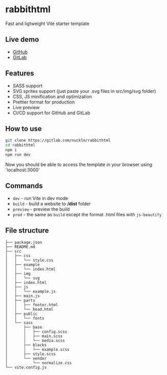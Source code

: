 # rabbithtml

Fast and ligtweight Vite starter template

## Live demo 

- [GitHub](https://nuckle.github.io/rabbithtml/)
- [GitLab](https://nuckle.gitlab.io/rabbithtml)

## Features

- SASS support
- SVG sprites support (just paste your .svg files in src/img/svg folder)
- CSS, JS minification and optimization
- Prettier format for production
- Live preview
- CI/CD support for GitHub and GitLab

## How to use

```sh
git clone https://gitlab.com/nuckle/rabbithtml
cd rabbithtml
npm i
npm run dev
```

Now you should be able to access the template in your browser using `localhost:3000'

## Commands

- `dev` - run Vite in dev mode
- `build` - build a website to **/dist** folder
- `preview` - preview the build
- `prod` - the same as `build` except the format .html files with `js-beautify`

## File structure

```
├── package.json
├── README.md
├── src
│   ├── css
│   │   └── style.css
│   ├── example
│   │   └── index.html
│   ├── img
│   │   └── svg
│   ├── index.html
│   ├── js
│   │   └── example.js
│   ├── main.js
│   ├── parts
│   │   ├── footer.html
│   │   └── head.html
│   ├── public
│   │   └── fonts
│   └── sass
│       ├── base
│       │   ├── config.scss
│       │   ├── main.scss
│       │   └── media.scss
│       ├── blocks
│       │   └── example.scss
│       ├── style.scss
│       └── vendor
│           └── normalize.css
└── vite.config.js
```
